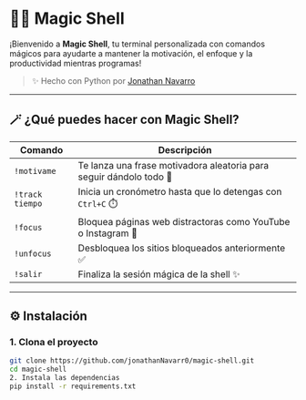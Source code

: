# 🧙‍♂️ Magic Shell

¡Bienvenido a **Magic Shell**, tu terminal personalizada con comandos mágicos para ayudarte a mantener la motivación, el enfoque y la productividad mientras programas!

> ✨ Hecho con Python por [Jonathan Navarro](https://github.com/jonathanNavarr0)

---

## 🪄 ¿Qué puedes hacer con Magic Shell?

| Comando          | Descripción                                                                 |
|------------------|-----------------------------------------------------------------------------|
| `!motivame`      | Te lanza una frase motivadora aleatoria para seguir dándolo todo 🚀        |
| `!track tiempo`  | Inicia un cronómetro hasta que lo detengas con `Ctrl+C` ⏱️                 |
| `!focus`         | Bloquea páginas web distractoras como YouTube o Instagram 🚫                |
| `!unfocus`       | Desbloquea los sitios bloqueados anteriormente ✅                           |
| `!salir`         | Finaliza la sesión mágica de la shell ✨                                    |

---

## ⚙️ Instalación

### 1. Clona el proyecto

```bash
git clone https://github.com/jonathanNavarr0/magic-shell.git
cd magic-shell
2. Instala las dependencias
pip install -r requirements.txt

